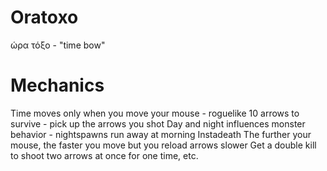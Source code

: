 # Oratoxo
ώρα τόξο - "time bow"

# Mechanics
Time moves only when you move your mouse - roguelike
10 arrows to survive - pick up the arrows you shot
Day and night influences monster behavior - nightspawns run away at morning
Instadeath
The further your mouse, the faster you move but you reload arrows slower
Get a double kill to shoot two arrows at once for one time, etc.
